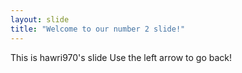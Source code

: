 ```yaml
---
layout: slide
title: "Welcome to our number 2 slide!"
---
```

This is hawri970's slide
Use the left arrow to go back!
